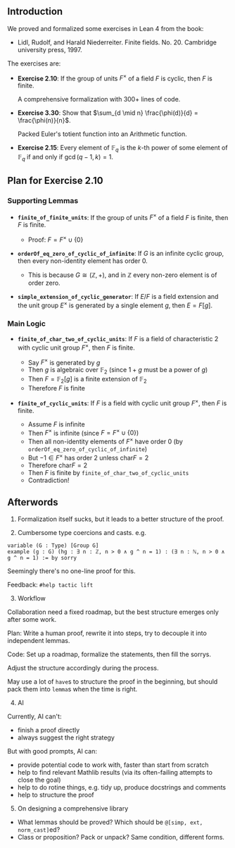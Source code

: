 ## Introduction

We proved and formalized some exercises in Lean 4 from the book:

- Lidl, Rudolf, and Harald Niederreiter. Finite fields. No. 20. Cambridge university press, 1997.

The exercises are:

- **Exercise 2.10**: If the group of units $F^\times$ of a field $F$ is cyclic, then $F$ is finite.

  A comprehensive formalization with 300+ lines of code.

- **Exercise 3.30**: Show that $\sum_{d \mid n} \frac{\phi(d)}{d} = \frac{\phi(n)}{n}$.

  Packed Euler's totient function into an Arithmetic function.

- **Exercise 2.15**: Every element of $\mathbb F_q$ is the $k$-th power of some element of $\mathbb F_q$
if and only if $\gcd (q - 1, k) = 1$.

## Plan for Exercise 2.10

### Supporting Lemmas

- **`finite_of_finite_units`**: If the group of units $F^\times$ of a field $F$ is finite, then $F$ is finite. 
  - Proof: $F = F^\times \cup \{0\}$

- **`orderOf_eq_zero_of_cyclic_of_infinite`**: If $G$ is an infinite cyclic group, then every non-identity element has order 0.
  - This is because $G \cong (\mathbb{Z}, +)$, and in $\mathbb{Z}$ every non-zero element is of order zero.

- **`simple_extension_of_cyclic_generator`**: If $E/F$ is a field extension and the unit group $E^\times$ is generated by a single element $g$, then $E = F[g]$.

### Main Logic

- **`finite_of_char_two_of_cyclic_units`**: If $F$ is a field of characteristic $2$ with cyclic unit group $F^\times$, then $F$ is finite.
  - Say $F^\times$ is generated by $g$
  - Then $g$ is algebraic over $\mathbb{F}_2$ (since $1 + g$ must be a power of $g$)
  - Then $F = \mathbb{F}_2[g]$ is a finite extension of $\mathbb{F}_2$
  - Therefore $F$ is finite

- **`finite_of_cyclic_units`**: If $F$ is a field with cyclic unit group $F^\times$, then $F$ is finite.

  - Assume $F$ is infinite
  - Then $F^\times$ is infinite (since $F = F^\times \cup \{0\}$)
  - Then all non-identity elements of $F^\times$ have order 0 (by `orderOf_eq_zero_of_cyclic_of_infinite`)
  - But $-1 \in F^\times$ has order $2$ unless $\mathrm{char} F = 2$
  - Therefore $\mathrm{char} F = 2$
  - Then $F$ is finite by `finite_of_char_two_of_cyclic_units`
  - Contradiction!

## Afterwords

1. Formalization itself sucks, but it leads to a better structure of the proof.

2. Cumbersome type coercions and casts. e.g.

  ```lean
  variable (G : Type) [Group G]
  example (g : G) (hg : ∃ n : ℤ, n > 0 ∧ g ^ n = 1) : (∃ n : ℕ, n > 0 ∧ g ^ n = 1) := by sorry
  ```

  Seemingly there's no one-line proof for this.

  Feedback: `#help tactic lift`

3. Workflow

  Collaboration need a fixed roadmap, but the best structure emerges only after some work.

  Plan: Write a human proof, rewrite it into steps, try to decouple it into independent lemmas.

  Code: Set up a roadmap, formalize the statements, then fill the sorrys.
  
  Adjust the structure accordingly during the process.
  
  May use a lot of `have`s to structure the proof in the beginning, but should pack them into `lemma`s when the time is right.

4. AI

  Currently, AI can't:

  - finish a proof directly
  - always suggest the right strategy

  But with good prompts, AI can:

  - provide potential code to work with, faster than start from scratch
  - help to find relevant Mathlib results (via its often-failing attempts to close the goal)
  - help to do rotine things, e.g. tidy up, produce docstrings and comments
  - help to structure the proof

5. On designing a comprehensive library

  - What lemmas should be proved? Which should be `@[simp, ext, norm_cast]`ed?
  - Class or proposition? Pack or unpack? Same condition, different forms.